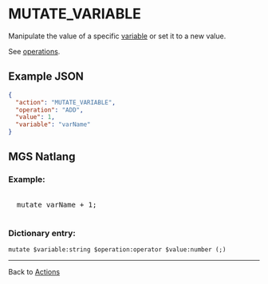 # MUTATE_VARIABLE

Manipulate the value of a specific [variable](scripts/integer_variables) or set it to a new value.

See [operations](mgs/variables/operations).

## Example JSON

```json
{
  "action": "MUTATE_VARIABLE",
  "operation": "ADD",
  "value": 1,
  "variable": "varName"
}
```

## MGS Natlang

### Example:

<pre class="HyperMD-codeblock mgs">

  <span class="verb">mutate</span> <span class="string">varName</span> <span class="operator">+</span> <span class="number">1</span><span class="terminator">;</span>

</pre>

### Dictionary entry:

```
mutate $variable:string $operation:operator $value:number (;)
```

---

Back to [Actions](actions)
